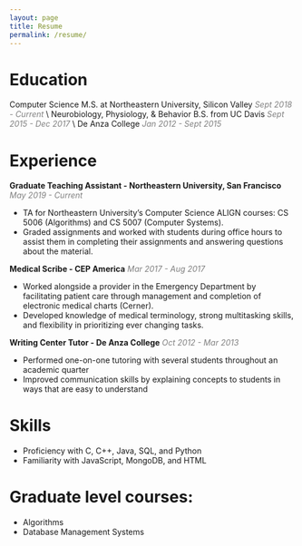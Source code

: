 ```yaml
---
layout: page
title: Resume
permalink: /resume/
---
```


# Education
Computer Science M.S. at Northeastern University, Silicon Valley <span style = "color: grey">*Sept 2018 - Current*</span> \\
Neurobiology, Physiology, & Behavior B.S. from UC Davis  <span style = "color: grey">*Sept 2015 - Dec 2017*</span> \\
De Anza College  <span style = "color: grey">*Jan 2012 - Sept 2015*</span>

# Experience
**Graduate Teaching Assistant - Northeastern University, San Francisco**
<span style = "color: grey">*May 2019 - Current*</span>
* TA for Northeastern University’s Computer Science ALIGN courses: CS 5006 (Algorithms) and CS 5007 (Computer Systems).
* Graded assignments and worked with students during office hours to assist them in completing their assignments and answering questions about the material.

**Medical Scribe - CEP America**
<span style = "color: grey">*Mar 2017 - Aug 2017*</span>
* Worked alongside a provider in the Emergency Department by facilitating patient care through management and completion of electronic medical charts (Cerner).
* Developed knowledge of medical terminology, strong multitasking skills, and flexibility in prioritizing ever changing tasks.

**Writing Center Tutor - De Anza College**
<span style = "color: grey">*Oct 2012 - Mar 2013*</span>
* Performed one-on-one tutoring with several students throughout an academic quarter
* Improved communication skills by explaining concepts to students in ways that are easy to understand


# Skills
* Proficiency with C, C++, Java, SQL, and Python
* Familiarity with JavaScript, MongoDB, and HTML

# Graduate level courses:
* Algorithms
* Database Management Systems
